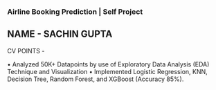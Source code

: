 ### Airline Booking Prediction | Self Project                                                                                         

## NAME - SACHIN GUPTA
CV POINTS - 

•	Analyzed 50K+ Datapoints by use of Exploratory Data Analysis (EDA) Technique and Visualization 
•	Implemented Logistic Regression, KNN, Decision Tree, Random Forest, and XGBoost (Accuracy 85%).
